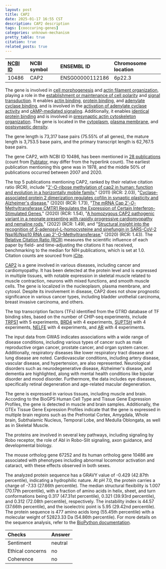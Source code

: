 ```yaml
---
layout: post
title: CAP2
date: 2025-01-17 16:55 CST
description: CAP2 description
tags: [cooccuring-genes]
categories: unknown-mechanism
pretty_table: true
citation: true
related_posts: true
---
```




| [NCBI ID](https://www.ncbi.nlm.nih.gov/gene/10486) | NCBI symbol | ENSEMBL ID | Chromosome location |
| :-------- | :------- | :-------- | :------- |
| 10486  | CAP2 | ENSG00000112186 | 6p22.3 |



The gene is involved in [cell morphogenesis](https://amigo.geneontology.org/amigo/term/GO:0000902) and [actin filament organization](https://amigo.geneontology.org/amigo/term/GO:0007015), playing a role in the [establishment or maintenance of cell polarity](https://amigo.geneontology.org/amigo/term/GO:0007163) and [signal transduction](https://amigo.geneontology.org/amigo/term/GO:0007165). It enables [actin binding](https://amigo.geneontology.org/amigo/term/GO:0003779), [protein binding](https://amigo.geneontology.org/amigo/term/GO:0005515), and [adenylate cyclase binding](https://amigo.geneontology.org/amigo/term/GO:0008179), and is involved in the [activation of adenylate cyclase activity](https://amigo.geneontology.org/amigo/term/GO:0007190) and [cAMP-mediated signaling](https://amigo.geneontology.org/amigo/term/GO:0019933). Additionally, it enables [identical protein binding](https://amigo.geneontology.org/amigo/term/GO:0042802) and is involved in [presynaptic actin cytoskeleton organization](https://amigo.geneontology.org/amigo/term/GO:0099140). The gene is located in the [cytoplasm](https://amigo.geneontology.org/amigo/term/GO:0005737), [plasma membrane](https://amigo.geneontology.org/amigo/term/GO:0005886), and [postsynaptic density](https://amigo.geneontology.org/amigo/term/GO:0014069).


The gene length is 73,317 base pairs (75.55% of all genes), the mature length is 3,753.5 base pairs, and the primary transcript length is 62,767.5 base pairs.


The gene CAP2, with NCBI ID 10486, has been mentioned in [28 publications](https://pubmed.ncbi.nlm.nih.gov/?term=%22CAP2%22) (count from [Pubtator](https://academic.oup.com/nar/article/47/W1/W587/5494727), may differ from the hyperlink count). The earliest publication mentioning this gene was in 1978, and the middle 50% of publications occurred between 2007 and 2020.


The top 5 publications mentioning CAP2, ranked by their relative citation ratio (RCR), include "[2'-O-ribose methylation of cap2 in human: function and evolution in a horizontally mobile family.](https://pubmed.ncbi.nlm.nih.gov/21310715)" (2011) (RCR: 2.03), "[Cyclase-associated protein 2 dimerization regulates cofilin in synaptic plasticity and Alzheimer's disease.](https://pubmed.ncbi.nlm.nih.gov/33094279)" (2020) (RCR: 1.73), "[The mRNA Cap 2'-<i>O</i>-Methyltransferase CMTR1 Regulates the Expression of Certain Interferon-Stimulated Genes.](https://pubmed.ncbi.nlm.nih.gov/32404510)" (2020) (RCR: 1.54), "[A homozygous CAP2 pathogenic variant in a neonate presenting with rapidly progressive cardiomyopathy and nemaline rods.](https://pubmed.ncbi.nlm.nih.gov/34862840)" (2022) (RCR: 1.49), and "[Structural insight into the recognition of <i>S</i>-adenosyl-L-homocysteine and sinefungin in SARS-CoV-2 Nsp16/Nsp10 RNA cap 2'-O-Methyltransferase.](https://pubmed.ncbi.nlm.nih.gov/33020707)" (2020) (RCR: 1.43). The [Relative Citation Ratio (RCR)](https://journals.plos.org/plosbiology/article?id=10.1371/journal.pbio.1002541) measures the scientific influence of each paper by field- and time-adjusting the citations it has received, benchmarking to the median for NIH publications, which is set at 1.0. Citation counts are sourced from [iCite](https://icite.od.nih.gov).


[CAP2](https://www.proteinatlas.org/ENSG00000112186-CAP2) is a gene involved in various diseases, including cancer and cardiomyopathy. It has been detected at the protein level and is expressed in multiple tissues, with notable expression in skeletal muscle related to muscle contraction, neurons with mixed functions, and smooth muscle cells. The gene is localized in the nucleoplasm, plasma membrane, and cytosol. Despite its involvement in disease, CAP2 does not show prognostic significance in various cancer types, including bladder urothelial carcinoma, breast invasive carcinoma, and others.


The top transcription factors (TFs) identified from the GTRD database of TF binding sites, based on the number of CHIP-seq experiments, include [TRPS1](https://www.ncbi.nlm.nih.gov/gene/7227) with 5 experiments, [BRD4](https://www.ncbi.nlm.nih.gov/gene/23476) with 4 experiments, [SUPT5H](https://www.ncbi.nlm.nih.gov/gene/6829) with 4 experiments, [NELFE](https://www.ncbi.nlm.nih.gov/gene/7936) with 4 experiments, and [AR](https://www.ncbi.nlm.nih.gov/gene/367) with 4 experiments.



The input data from GWAS indicates associations with a wide range of disease conditions, including various types of cancer such as male reproductive organ cancer, prostate cancer, and organ system cancer. Additionally, respiratory diseases like lower respiratory tract disease and lung disease are noted. Cardiovascular conditions, including artery disease, vascular disease, and hypertension, are also represented. Neurological disorders such as neurodegenerative disease, Alzheimer's disease, and dementia are highlighted, along with mental health conditions like bipolar disorder and mood disorder. Furthermore, the data includes eye diseases, specifically retinal degeneration and age-related macular degeneration.



The gene is expressed in various tissues, including muscle and brain. According to the BioGPS Human Cell Type and Tissue Gene Expression Profiles, the gene is detected in muscle and brain samples. Additionally, the GTEx Tissue Gene Expression Profiles indicate that the gene is expressed in multiple brain regions such as the Prefrontal Cortex, Amygdala, Whole brain, Subthalamic Nucleus, Temporal Lobe, and Medulla Oblongata, as well as in Skeletal Muscle.


The proteins are involved in several key pathways, including signaling by Robo receptor, the role of Abl in Robo-Slit signaling, axon guidance, and developmental biology.


The mouse ortholog gene 67252 and its human ortholog gene 10486 are associated with phenotypes including abnormal locomotor activation and cataract, with these effects observed in both sexes.


The analyzed protein sequence has a GRAVY value of -0.429 (42.87th percentile), indicating a hydrophilic nature. At pH 7.0, the protein carries a charge of -7.33 (27.66th percentile). The median structural flexibility is 1.007 (70.17th percentile), with a fraction of amino acids in helix, sheet, and turn conformations being 0.317 (47.31st percentile), 0.321 (39.93rd percentile), and 0.312 (72.08th percentile), respectively. The instability index is 44.57 (37.66th percentile), and the isoelectric point is 5.95 (29.42nd percentile). The protein sequence is 477 amino acids long (55.45th percentile) with a molecular weight of 52823.33 Da (54.86th percentile). For more details on the sequence analysis, refer to the [BioPython documentation](https://biopython.org/docs/1.75/api/Bio.SeqUtils.ProtParam.html).





| Checks    | Answer |
| :-------- | :------- |
| Sentiment  | neutral   |
| Ethical concerns | no     |
| Coherence    | no    |
